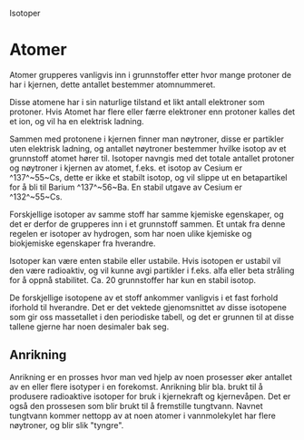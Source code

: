 Isotoper

# Atomer

Atomer grupperes vanligvis inn i grunnstoffer etter hvor mange protoner de har i kjernen, dette antallet bestemmer atomnummeret.

Disse atomene har i sin naturlige tilstand et likt antall elektroner som protoner. Hvis Atomet har flere eller færre elektroner enn protoner kalles det et ion, og vil ha en elektrisk ladning.

Sammen med protonene i kjernen finner man nøytroner, disse er partikler uten elektrisk ladning, og antallet nøytroner bestemmer hvilke isotop av et grunnstoff atomet hører til. Isotoper navngis med det totale antallet protoner og nøytroner i kjernen av atomet, f.eks. et isotop av Cesium er ^137^~55~Cs, dette er ikke et stabilt isotop, og vil slippe ut en betapartikel for å bli til Barium ^137^~56~Ba. En stabil utgave av Cesium er ^132^~55~Cs.

Forskjellige isotoper av samme stoff har samme kjemiske egenskaper, og det er derfor de grupperes inn i et grunnstoff sammen. Et untak fra denne regelen er isotoper av hydrogen, som har noen ulike kjemiske og biokjemiske egenskaper fra hverandre.

Isotoper kan være enten stabile eller ustabile. Hvis isotopen er ustabil vil den være radioaktiv, og vil kunne avgi partikler i f.eks. alfa eller beta stråling for å oppnå stabilitet. Ca. 20 grunnstoffer har kun en stabil isotop.

De forskjellige isotopene av et stoff ankommer vanligvis i et fast forhold iforhold til hverandre. Det er det vektede gjenomsnittet av disse isotopene som gir oss massetallet i den periodiske tabell, og det er grunnen til at disse tallene gjerne har noen desimaler bak seg.

## Anrikning
Anrikning er en prosses hvor man ved hjelp av noen prosesser øker antallet av en eller flere isotyper i en forekomst. Anrikning blir bla. brukt til å produsere radioaktive isotoper for bruk i kjernekraft og kjernevåpen. Det er også den prossesen som blir brukt til å fremstille tungtvann. Navnet tungtvann kommer nettopp av at noen atomer i vannmolekylet har flere nøytroner, og blir slik "tyngre".